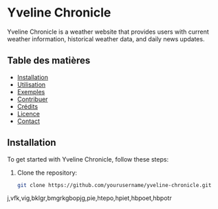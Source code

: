 # Yveline Chronicle

Yveline Chronicle is a weather website that provides users with current weather information, historical weather data, and daily news updates.

## Table des matières

- [Installation](#installation)
- [Utilisation](#utilisation)
- [Exemples](#exemples)
- [Contribuer](#contribuer)
- [Crédits](#crédits)
- [Licence](#licence)
- [Contact](#contact)

## Installation

To get started with Yveline Chronicle, follow these steps:

1. Clone the repository:

   ```bash
   git clone https://github.com/yourusername/yveline-chronicle.git

j,vfk,vig,bklgr,bmgrkgbopjg,pie,htepo,hpiet,hbpoet,hbpotr